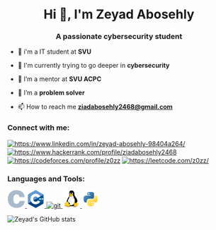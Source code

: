 <h1 align="center">Hi 👋, I'm Zeyad Abosehly</h1>
<h3 align="center">A passionate cybersecurity student </h3>


- 🔭 i'm a IT student at **SVU**

- 🌱 I'm currently trying to go deeper in **cybersecurity**

- 👯 I’m a mentor at **SVU ACPC**

- 🤝 I’m a **problem solver**

- 📫 How to reach me **ziadabosehly2468@gmail.com**

<h3 align="left">Connect with me:</h3>
<p align="left">
<a href="//www.linkedin.com/in/zeyad-abosehly-98404a264/" target="blank"><img align="center" src="https://raw.githubusercontent.com/rahuldkjain/github-profile-readme-generator/master/src/images/icons/Social/linked-in-alt.svg" alt="https://www.linkedin.com/in/zeyad-abosehly-98404a264/" height="30" width="40" /></a>
<a href="https://www.hackerrank.com/profile/ziadabosehly2468" target="blank"><img align="center" src="https://raw.githubusercontent.com/rahuldkjain/github-profile-readme-generator/master/src/images/icons/Social/hackerrank.svg" alt="https://www.hackerrank.com/profile/ziadabosehly2468" height="30" width="40" /></a>
<a href="https://codeforces.com/profile/Z0ZZ" target="blank"><img align="center" src="https://raw.githubusercontent.com/rahuldkjain/github-profile-readme-generator/master/src/images/icons/Social/codeforces.svg" alt="https://codeforces.com/profile/z0zz" height="30" width="40" /></a>
<a href="https://leetcode.com/Z0ZZ/" target="blank"><img align="center" src="https://raw.githubusercontent.com/rahuldkjain/github-profile-readme-generator/master/src/images/icons/Social/leet-code.svg" alt="https://leetcode.com/z0zz/" height="30" width="40" /></a>
</p>

<h3 align="left">Languages and Tools:</h3>
<p align="left"> <a href="https://www.cprogramming.com/" target="_blank" rel="noreferrer"> <img src="https://raw.githubusercontent.com/devicons/devicon/master/icons/c/c-original.svg" alt="c" width="40" height="40"/> </a> <a href="https://www.w3schools.com/cpp/" target="_blank" rel="noreferrer"> <img src="https://raw.githubusercontent.com/devicons/devicon/master/icons/cplusplus/cplusplus-original.svg" alt="cplusplus" width="40" height="40"/> </a> <a href="https://git-scm.com/" target="_blank" rel="noreferrer"> <img src="https://www.vectorlogo.zone/logos/git-scm/git-scm-icon.svg" alt="git" width="40" height="40"/> </a> <a href="https://www.linux.org/" target="_blank" rel="noreferrer"> <img src="https://raw.githubusercontent.com/devicons/devicon/master/icons/linux/linux-original.svg" alt="linux" width="40" height="40"/> </a> <a href="https://www.python.org" target="_blank" rel="noreferrer"> <img src="https://raw.githubusercontent.com/devicons/devicon/master/icons/python/python-original.svg" alt="python" width="40" height="40"/> </a> </p>

![Zeyad's GitHub stats](https://github-readme-stats.vercel.app/api?usernameZeyad-Abosehly&show_icons=true&theme=transparent)
